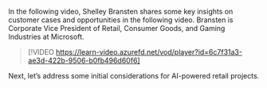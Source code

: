 In the following video, Shelley Bransten shares some key insights on customer cases and opportunities in the following video. Bransten is Corporate Vice President of Retail, Consumer Goods, and Gaming Industries at Microsoft.

> [!VIDEO https://learn-video.azurefd.net/vod/player?id=6c7f31a3-ae3d-422b-9506-b0fb496d60f6]

Next, let’s address some initial considerations for AI-powered retail projects.